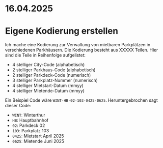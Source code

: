 # 16.04.2025

# Eigene Kodierung erstellen
Ich mache eine Kodierung zur Verwaltung von mietbaren Parkplätzen in verschiedenen Parkhäusern. Die Kodierung besteht aus XXXXX Teilen. Hier sind die Teile in Reihenfolge aufgelistet:
- 4 stelliger City-Code (alphabetisch)
- 2 stelliger Parkhaus-Code (alphabetisch)
- 2 stelliger Parkdeck-Code (numerisch)
- 3 stelliger Parkplatz-Nummer (numerisch)
- 4 stelliger Mietstart-Datum (mmyy)
- 4 stelliger Mietende-Datum (mmyy)

Ein Beispiel Code wäre `WINT-HB-02-103-0425-0625`. Heruntergebrochen sagt dieser Code:
- `WINT`: Winterthur
- `HB`: Hauptbahnhof
- `02`: Parkdeck 02
- `103`: Parkplatz 103
- `0425`: Mietstart April 2025
- `0625`: Mietende Juni 2025